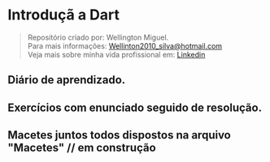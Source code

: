 # Introduçã a Dart
> Repositório criado por: Wellington Miguel.        
> Para mais informações: Wellinton2010_silva@hotmail.com     
> Veja mais sobre minha vida profissional em: [Linkedin](https://www.linkedin.com/in/wellington-m-408313103)  
## Diário de aprendizado.
## Exercícios com enunciado seguido de resolução.
## Macetes juntos todos dispostos na arquivo "Macetes" // em construção 
